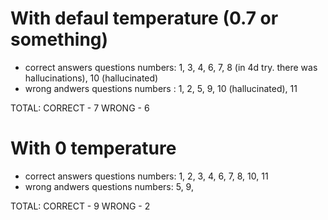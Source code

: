 
# With defaul temperature (0.7 or something)
- correct answers questions numbers: 1, 3, 4, 6, 7, 8 (in 4d try. there was hallucinations), 10 (hallucinated)
- wrong andwers questions numbers : 1, 2, 5, 9, 10 (hallucinated), 11

TOTAL:
CORRECT - 7
WRONG - 6

# With 0 temperature

- correct answers questions numbers: 1, 2, 3, 4, 6, 7, 8, 10, 11
- wrong andwers questions numbers: 5, 9, 

TOTAL:
CORRECT - 9
WRONG - 2
